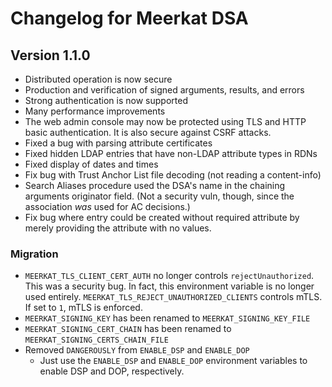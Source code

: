 # Changelog for Meerkat DSA

## Version 1.1.0

- Distributed operation is now secure
- Production and verification of signed arguments, results, and errors
- Strong authentication is now supported
- Many performance improvements
- The web admin console may now be protected using TLS and HTTP basic
  authentication. It is also secure against CSRF attacks.
- Fixed a bug with parsing attribute certificates
- Fixed hidden LDAP entries that have non-LDAP attribute types in RDNs
- Fixed display of dates and times
- Fix bug with Trust Anchor List file decoding (not reading a content-info)
- Search Aliases procedure used the DSA's name in the chaining arguments
  originator field. (Not a security vuln, though, since the association _was_
  used for AC decisions.)
- Fix bug where entry could be created without required attribute by merely
  providing the attribute with no values.

### Migration

- `MEERKAT_TLS_CLIENT_CERT_AUTH` no longer controls `rejectUnauthorized`. This
  was a security bug. In fact, this environment variable is no longer used
  entirely. `MEERKAT_TLS_REJECT_UNAUTHORIZED_CLIENTS` controls mTLS. If set to
  `1`, mTLS is enforced.
- `MEERKAT_SIGNING_KEY` has been renamed to `MEERKAT_SIGNING_KEY_FILE`
- `MEERKAT_SIGNING_CERT_CHAIN` has been renamed to `MEERKAT_SIGNING_CERTS_CHAIN_FILE`
- Removed `DANGEROUSLY` from `ENABLE_DSP` and `ENABLE_DOP`
  - Just use the `ENABLE_DSP` and `ENABLE_DOP` environment variables to enable
    DSP and DOP, respectively.
